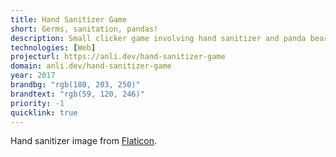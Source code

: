 ```yaml
---
title: Hand Sanitizer Game
short: Germs, sanitation, pandas!
description: Small clicker game involving hand sanitizer and panda bears. Dedicated to CTY Fast Paced High-School Biology JHU 17.1.
technologies: [Web]
projecturl: https://anli.dev/hand-sanitizer-game
domain: anli.dev/hand-sanitizer-game
year: 2017
brandbg: "rgb(180, 203, 250)"
brandtext: "rgb(59, 120, 246)"
priority: -1
quicklink: true
---
```


Hand sanitizer image from [Flaticon](https://flaticon.com).
